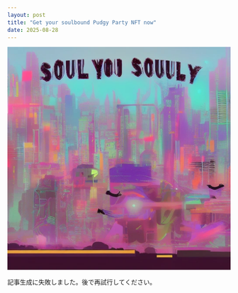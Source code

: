 ```yaml
---
layout: post
title: "Get your soulbound Pudgy Party NFT now"
date: 2025-08-28
---
```


![記事画像](assets/images/20250828_web3.png)

記事生成に失敗しました。後で再試行してください。
